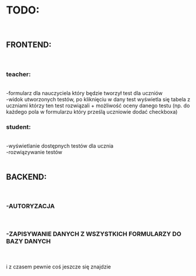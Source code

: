 <h1>TODO:</h1> <br/>
<h2>FRONTEND:</h2> <br/>
<h3>teacher:</h3><br/>
    -formularz dla nauczyciela który będzie tworzył test dla uczniów<br/>
    -widok utworzonych testów, po kliknięciu w dany test wyświetla się tabela z uczniami którzy ten test rozwiązali + możliwość oceny danego testu (np. do każdego pola w formularzu który prześlą uczniowie dodać checkboxa) <br/>
<h3>student:</h3><br/>
    -wyświetlanie dostępnych testów dla ucznia<br/>
    -rozwiązywanie testów<br/>
<br/>
<h2>BACKEND:</h2><br/>
<h3>-AUTORYZACJA</h3><br/>
<h3>-ZAPISYWANIE DANYCH Z WSZYSTKICH FORMULARZY DO BAZY DANYCH<br/></h3>
<br/>
<br/>
i z czasem pewnie coś jeszcze się znajdzie
